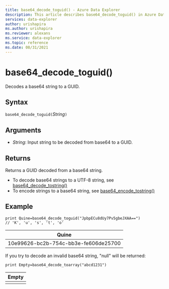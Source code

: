 ```yaml
---
title: base64_decode_toguid() - Azure Data Explorer
description: This article describes base64_decode_toguid() in Azure Data Explorer.
services: data-explorer
author: urishapira
ms.author: urishapira
ms.reviewer: alexans
ms.service: data-explorer
ms.topic: reference 
ms.date: 08/31/2021
---
```

# base64_decode_toguid()

Decodes a base64 string to a GUID.

## Syntax

`base64_decode_toguid(`*String*`)`

## Arguments

* *String*: Input string to be decoded from base64 to a GUID. 

## Returns

Returns a GUID decoded from a base64 string.

* To decode base64 strings to a UTF-8 string, see [base64_decode_tostring()](base64_decode_tostringfunction.md)
* To encode strings to a base64 string, see [base64_encode_tostring()](base64_encode_tostringfunction.md)

## Example

<!-- csl: https://help.kusto.windows.net/Samples -->
```kusto
print Quine=base64_decode_toguid("JpbpECu8dUy7Pv5gbeJXAA==")  
// 'K', 'u', 's', 't', 'o'
```

|Quine|
|-----|
|10e99626-bc2b-754c-bb3e-fe606de25700|

If you try to decode an invalid base64 string, "null" will be returned:

<!-- csl: https://help.kusto.windows.net/Samples -->
```kusto
print Empty=base64_decode_toarray("abcd1231")
```

|Empty|
|-----|
||
